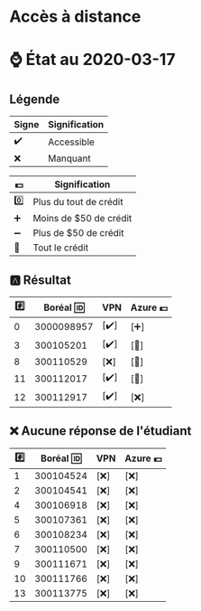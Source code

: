# Accès à distance

# :watch: État au 2020-03-17

## Légende

| Signe              | Signification          |
|--------------------|------------------------|
| :heavy_check_mark: | Accessible             |
| :x:                | Manquant               |

| :dollar:           | Signification          |
|--------------------|------------------------|
| :zero:             | Plus du tout de crédit |
| :heavy_plus_sign:  | Moins de $50 de crédit |
| :heavy_minus_sign: | Plus de $50 de crédit  |
| :100:              | Tout le crédit         |

## :a: Résultat

|:hash:| Boréal :id:| VPN                | Azure :dollar:       |
|------|------------|--------------------|----------------------|
|  0   | 3000098957 |[:heavy_check_mark:]| [:heavy_plus_sign:]  |
|  3   | 300105201  |[:heavy_check_mark:]| [:100:]              |
|  8   | 300110529  |[:x:]               | [:100:]              |
| 11   | 300112017  |[:heavy_check_mark:]| [:100:]              |
| 12   | 300112917  |[:heavy_check_mark:]| [:x:]                |


## :x: Aucune réponse de l'étudiant


|:hash:| Boréal :id:| VPN                | Azure :dollar:       |
|------|------------|--------------------|----------------------|
|  1   | 300104524  |[:x:]               | [:x:]                |
|  2   | 300104541  |[:x:]               | [:x:]                |
|  4   | 300106918  |[:x:]               | [:x:]                |
|  5   | 300107361  |[:x:]               | [:x:]                |
|  6   | 300108234  |[:x:]               | [:x:]                |
|  7   | 300110500  |[:x:]               | [:x:]                |
|  9   | 300111671  |[:x:]               | [:x:]                |
| 10   | 300111766  |[:x:]               | [:x:]                |
| 13   | 300113775  |[:x:]               | [:x:]                |

